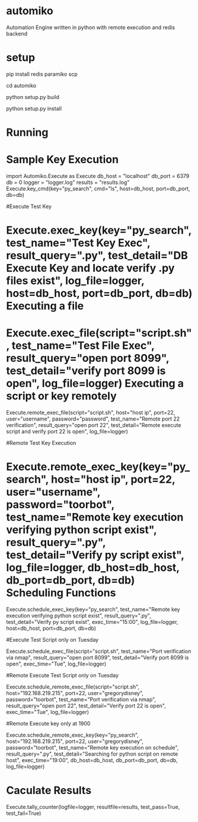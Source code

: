 automiko
========

Automation Engine written in python with remote execution and redis backend

setup
========
pip install redis paramiko scp


cd automiko 


python setup.py build


python setup.py install

Running
========

Sample Key Execution
========
import Automiko.Execute as Execute
db_host = "localhost"
db_port = 6379
db = 0
logger = "logger.log"
results = "results.log"
Execute.key_cmd(key="py_search",
                cmd="ls",
                host=db_host,
                port=db_port,
                db=db)

#Execute Test Key

Execute.exec_key(key="py_search",
                 test_name="Test Key Exec",
                 result_query=".py",
                 test_detail="DB Execute Key and locate verify .py files exist",
                 log_file=logger,
                 host=db_host,
                 port=db_port,
                 db=db)
Executing a file
========
Execute.exec_file(script="script.sh",
                  test_name="Test File Exec",
                  result_query="open port 8099",
                  test_detail="verify port 8099 is open",
                  log_file=logger)
Executing a script or key remotely
========
Execute.remote_exec_file(script="script.sh",
                         host="host ip",
                         port=22,
                         user="username",
                         password="password",
                         test_name="Remote port 22 verification",
                         result_query="open port 22",
                         test_detail="Remote execute script and verify port 22 is open",
                         log_file=logger)

#Remote Test Key Execution

Execute.remote_exec_key(key="py_search",
                        host="host ip",
                        port=22,
                        user="username",
                        password="toorbot",
                        test_name="Remote key execution verifying python script exist",
                        result_query=".py",
                        test_detail="Verify py script exist",
                        log_file=logger,
                        db_host=db_host,
                        db_port=db_port,
                        db=db)
Scheduling Functions
========
Execute.schedule_exec_key(key="py_search",
                        test_name="Remote key execution verifying python script exist",
                        result_query=".py",
                        test_detail="Verify py script exist",
                        exec_time="15:00",
                        log_file=logger,
                        host=db_host,
                        port=db_port,
                        db=db)

#Execute Test Script only on Tuesday

Execute.schedule_exec_file(script="script.sh",
                           test_name="Port verification via nmap",
                           result_query="open port 8099",
                           test_detail="Verify port 8099 is open",
                           exec_time="Tue",
                           log_file=logger)

#Remote Execute Test Script only on Tuesday

Execute.schedule_remote_exec_file(script="script.sh",
                                  host="192.168.219.215",
                                  port=22,
                                  user="gregorydisney",
                                  password="toorbot",
                                  test_name="Port verification via nmap",
                                  result_query="open port 22",
                                  test_detail="Verify port 22 is open",
                                  exec_time="Tue",
                                  log_file=logger)

#Remote Execute key only at 1900

Execute.schedule_remote_exec_key(key="py_search",
                                 host="192.168.219.215",
                                 port=22,
                                 user="gregorydisney",
                                 password="toorbot",
                                 test_name="Remote key execution on schedule",
                                 result_query=".py",
                                 test_detail="Searching for python script on remote host",
                                 exec_time="19:00",
                                 db_host=db_host,
                                 db_port=db_port,
                                 db=db,
                                 log_file=logger)

Caculate Results 
========
Execute.tally_counter(logfile=logger,
                      resultfile=results,
                      test_pass=True,
                      test_fail=True)
